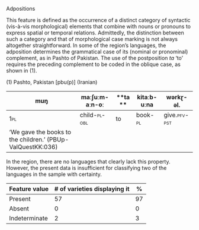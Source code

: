 Adpositions

This feature is defined as the occurrence of a distinct category of
syntactic (vis-à-vis morphological) elements that combine with nouns or
pronouns to express spatial or temporal relations. Admittedly, the
distinction between such a category and that of morphological case
marking is not always altogether straightforward. In some of the
region’s languages, the adposition determines the grammatical case of
its (nominal or pronominal) complement, as in Pashto of Pakistan. The
use of the postposition *ta* ‘to’ requires the preceding complement to
be coded in the oblique case, as shown in (1).

(1) <span id="_Ref531867975" class="anchor"></span>Pashto, Pakistan
    \[pbu(p)\] (Iranian)

| muŋ                                                        | maːʃuːm-aːn-oː                                             | **ta ** | kitaːb-uːna                                           | wərkɽ-əl.                                                                                                |
|------------------------------------------------------------|------------------------------------------------------------|---------|-------------------------------------------------------|----------------------------------------------------------------------------------------------------------|
| <span style="font-variant:small-caps;">1pl</span>          | child-<span style="font-variant:small-caps;">pl-obl</span> | to      | book-<span style="font-variant:small-caps;">pl</span> | give.<span style="font-variant:small-caps;">pfv</span>-<span style="font-variant:small-caps;">pst</span> |
| ‘We gave the books to the children.’ (PBUp-ValQuestKK:036) |

In the region, there are no languages that clearly lack this property.
However, the present data is insufficient for classifying two of the
languages in the sample with certainty.

| Feature value | \# of varieties displaying it | %   |
|---------------|-------------------------------|-----|
| Present       | 57                            | 97  |
| Absent        | 0                             | 0   |
| Indeterminate | 2                             | 3   |


